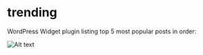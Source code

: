 # trending
WordPress Widget plugin listing top 5 most popular posts in order:

![Alt text](/relative/path/to/trending-screenshop.png?raw=true "Screenshot")
